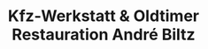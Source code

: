 ---
title: "Kfz-Werkstatt & Oldtimer Restauration André Biltz"
url: /muehlau/kfz-werkstatt-und-oldtimer-restauration-andre-biltz/
shop: Autowerkstatt
---